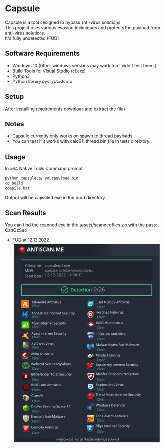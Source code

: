 # Capsule

Capsule is a tool designed to bypass anti-virus solutions.<br />
This project uses various evasion techniques and protects the payload from anti-virus solutions.<br />
It's fully undetected (FUD)<br />
## Software Requirements

* Windows 10 (Other windows versions may work too I didn't test them.)
* Build Tools for Visual Studio (cl.exe)
* Python3
* Python library pycryptodome

## Setup

After installing requirements download and extract the files.

## Notes

* Capsule currently only works on spawn to thread payloads
* You can test if it works with calc64_thread.bin file in tests directory.

## Usage

In x64 Native Tools Command prompt
```
python capsule.py yourpayload.bin
cd build
compile.bat
```

Output will be capsuled.exe in the build directory.

## Scan Results

You can find the scanned exe in the assets/scannedfiles.zip with the pass: CanOzSec

* FUD at 12.12.2022
![FUD](assets/Qc7I7YwmQIp7.png)
